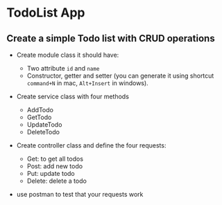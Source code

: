 # TodoList App 

## Create a simple Todo list with CRUD operations

* Create module class it should have: 
    * Two attribute `id` and `name`
    * Constructor, getter and setter (you can generate it using shortcut `command+N` in mac,  `Alt+Insert` in windows). 



* Create service class with four methods 

    * AddTodo
    * GetTodo
    * UpdateTodo
    * DeleteTodo



* Create controller class and define the four requests:

    * Get: to get all todos 
    * Post: add new todo
    * Put: update todo
    * Delete: delete a todo 

* use postman to test that your requests work
